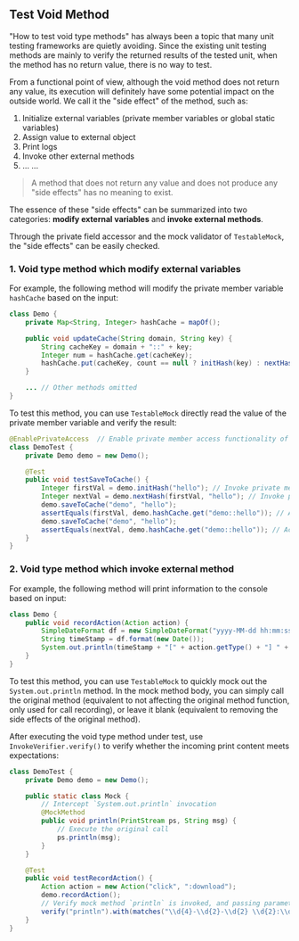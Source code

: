 Test Void Method
---

"How to test void type methods" has always been a topic that many unit testing frameworks are quietly avoiding. Since the existing unit testing methods are mainly to verify the returned results of the tested unit, when the method has no return value, there is no way to test.

From a functional point of view, although the void method does not return any value, its execution will definitely have some potential impact on the outside world. We call it the "side effect" of the method, such as:

1. Initialize external variables (private member variables or global static variables)
2. Assign value to external object
3. Print logs
4. Invoke other external methods
5. ... ...

> A method that does not return any value and does not produce any "side effects" has no meaning to exist.

The essence of these "side effects" can be summarized into two categories: **modify external variables** and **invoke external methods**.

Through the private field accessor and the mock validator of `TestableMock`, the "side effects" can be easily checked.

### 1. Void type method which modify external variables

For example, the following method will modify the private member variable `hashCache` based on the input:

```java
class Demo {
    private Map<String, Integer> hashCache = mapOf();

    public void updateCache(String domain, String key) {
        String cacheKey = domain + "::" + key;
        Integer num = hashCache.get(cacheKey);
        hashCache.put(cacheKey, count == null ? initHash(key) : nextHash(num, key));
    }

    ... // Other methods omitted
}
```

To test this method, you can use `TestableMock` directly read the value of the private member variable and verify the result:

```java
@EnablePrivateAccess  // Enable private member access functionality of TestableMock
class DemoTest {
    private Demo demo = new Demo();

    @Test
    public void testSaveToCache() {
        Integer firstVal = demo.initHash("hello"); // Invoke private method
        Integer nextVal = demo.nextHash(firstVal, "hello"); // Invoke private method
        demo.saveToCache("demo", "hello");
        assertEquals(firstVal, demo.hashCache.get("demo::hello")); // Access private variable
        demo.saveToCache("demo", "hello");
        assertEquals(nextVal, demo.hashCache.get("demo::hello")); // Access private variable
    }
}
```

### 2. Void type method which invoke external method

For example, the following method will print information to the console based on input:

```java
class Demo {
    public void recordAction(Action action) {
        SimpleDateFormat df = new SimpleDateFormat("yyyy-MM-dd hh:mm:ss ");
        String timeStamp = df.format(new Date());
        System.out.println(timeStamp + "[" + action.getType() + "] " + action.getTarget());
    }
}
```

To test this method, you can use `TestableMock` to quickly mock out the `System.out.println` method. In the mock method body, you can simply call the original method (equivalent to not affecting the original method function, only used for call recording), or leave it blank (equivalent to removing the side effects of the original method).

After executing the void type method under test, use `InvokeVerifier.verify()` to verify whether the incoming print content meets expectations:

```java
class DemoTest {
    private Demo demo = new Demo();

    public static class Mock {
        // Intercept `System.out.println` invocation
        @MockMethod
        public void println(PrintStream ps, String msg) {
            // Execute the original call
            ps.println(msg);
        }
    }

    @Test
    public void testRecordAction() {
        Action action = new Action("click", ":download");
        demo.recordAction();
        // Verify mock method `println` is invoked, and passing parameters in line with expectations 
        verify("println").with(matches("\\d{4}-\\d{2}-\\d{2} \\d{2}:\\d{2}:\\d{2} \\[click\\] :download"));
    }
}
```
